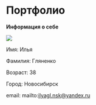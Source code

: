# Портфолио

**Информация о себе**

![](../img/foto.jpg) 

Имя: Илья

Фамилия: Гляненко

Возраст: 38

Город: Новосибирск

email: mailto:ilyagl.nsk@yandex.ru
